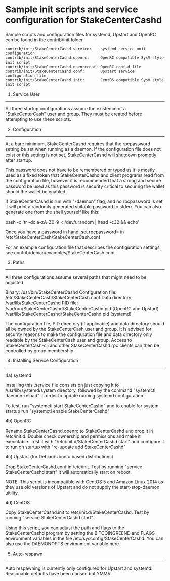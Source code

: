 Sample init scripts and service configuration for StakeCenterCashd
==========================================================

Sample scripts and configuration files for systemd, Upstart and OpenRC
can be found in the contrib/init folder.

    contrib/init/StakeCenterCashd.service:    systemd service unit configuration
    contrib/init/StakeCenterCashd.openrc:     OpenRC compatible SysV style init script
    contrib/init/StakeCenterCashd.openrcconf: OpenRC conf.d file
    contrib/init/StakeCenterCashd.conf:       Upstart service configuration file
    contrib/init/StakeCenterCashd.init:       CentOS compatible SysV style init script

1. Service User
---------------------------------

All three startup configurations assume the existence of a "StakeCenterCash" user
and group.  They must be created before attempting to use these scripts.

2. Configuration
---------------------------------

At a bare minimum, StakeCenterCashd requires that the rpcpassword setting be set
when running as a daemon.  If the configuration file does not exist or this
setting is not set, StakeCenterCashd will shutdown promptly after startup.

This password does not have to be remembered or typed as it is mostly used
as a fixed token that StakeCenterCashd and client programs read from the configuration
file, however it is recommended that a strong and secure password be used
as this password is security critical to securing the wallet should the
wallet be enabled.

If StakeCenterCashd is run with "-daemon" flag, and no rpcpassword is set, it will
print a randomly generated suitable password to stderr.  You can also
generate one from the shell yourself like this:

bash -c 'tr -dc a-zA-Z0-9 < /dev/urandom | head -c32 && echo'

Once you have a password in hand, set rpcpassword= in /etc/StakeCenterCash/StakeCenterCash.conf

For an example configuration file that describes the configuration settings,
see contrib/debian/examples/StakeCenterCash.conf.

3. Paths
---------------------------------

All three configurations assume several paths that might need to be adjusted.

Binary:              /usr/bin/StakeCenterCashd
Configuration file:  /etc/StakeCenterCash/StakeCenterCash.conf
Data directory:      /var/lib/StakeCenterCashd
PID file:            /var/run/StakeCenterCashd/StakeCenterCashd.pid (OpenRC and Upstart)
                     /var/lib/StakeCenterCashd/StakeCenterCashd.pid (systemd)

The configuration file, PID directory (if applicable) and data directory
should all be owned by the StakeCenterCash user and group.  It is advised for security
reasons to make the configuration file and data directory only readable by the
StakeCenterCash user and group.  Access to StakeCenterCash-cli and other StakeCenterCashd rpc clients
can then be controlled by group membership.

4. Installing Service Configuration
-----------------------------------

4a) systemd

Installing this .service file consists on just copying it to
/usr/lib/systemd/system directory, followed by the command
"systemctl daemon-reload" in order to update running systemd configuration.

To test, run "systemctl start StakeCenterCashd" and to enable for system startup run
"systemctl enable StakeCenterCashd"

4b) OpenRC

Rename StakeCenterCashd.openrc to StakeCenterCashd and drop it in /etc/init.d.  Double
check ownership and permissions and make it executable.  Test it with
"/etc/init.d/StakeCenterCashd start" and configure it to run on startup with
"rc-update add StakeCenterCashd"

4c) Upstart (for Debian/Ubuntu based distributions)

Drop StakeCenterCashd.conf in /etc/init.  Test by running "service StakeCenterCashd start"
it will automatically start on reboot.

NOTE: This script is incompatible with CentOS 5 and Amazon Linux 2014 as they
use old versions of Upstart and do not supply the start-stop-daemon uitility.

4d) CentOS

Copy StakeCenterCashd.init to /etc/init.d/StakeCenterCashd. Test by running "service StakeCenterCashd start".

Using this script, you can adjust the path and flags to the StakeCenterCashd program by
setting the BITCOINGREEND and FLAGS environment variables in the file
/etc/sysconfig/StakeCenterCashd. You can also use the DAEMONOPTS environment variable here.

5. Auto-respawn
-----------------------------------

Auto respawning is currently only configured for Upstart and systemd.
Reasonable defaults have been chosen but YMMV.
